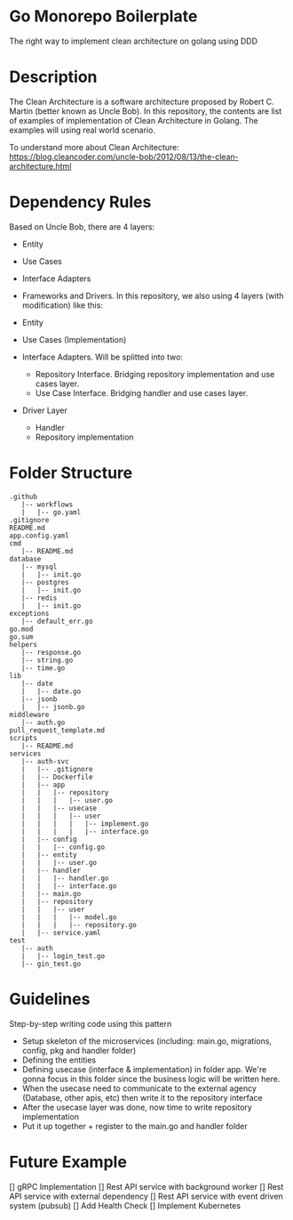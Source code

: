 # Go Monorepo Boilerplate

The right way to implement clean architecture on golang using DDD

# Description

The Clean Architecture is a software architecture proposed by Robert C. Martin (better known as Uncle Bob). In this repository, the contents are list of examples of implementation of Clean Architecture in Golang. The examples will using real world scenario.

To understand more about Clean Architecture: https://blog.cleancoder.com/uncle-bob/2012/08/13/the-clean-architecture.html

# Dependency Rules

Based on Uncle Bob, there are 4 layers:

- Entity
- Use Cases
- Interface Adapters
- Frameworks and Drivers.
In this repository, we also using 4 layers (with modification) like this:

- Entity
- Use Cases (Implementation)
- Interface Adapters. Will be splitted into two:
    - Repository Interface. Bridging repository implementation  and use cases layer.
    - Use Case Interface. Bridging handler and use cases layer.
- Driver Layer
    - Handler
    - Repository implementation

# Folder Structure

```
.github
   |-- workflows
   |   |-- go.yaml
.gitignore
README.md
app.config.yaml
cmd
   |-- README.md
database
   |-- mysql
   |   |-- init.go
   |-- postgres
   |   |-- init.go
   |-- redis
   |   |-- init.go
exceptions
   |-- default_err.go
go.mod
go.sum
helpers
   |-- response.go
   |-- string.go
   |-- time.go
lib
   |-- date
   |   |-- date.go
   |-- jsonb
   |   |-- jsonb.go
middleware
   |-- auth.go
pull_request_template.md
scripts
   |-- README.md
services
   |-- auth-svc
   |   |-- .gitignore
   |   |-- Dockerfile
   |   |-- app
   |   |   |-- repository
   |   |   |   |-- user.go
   |   |   |-- usecase
   |   |   |   |-- user
   |   |   |   |   |-- implement.go
   |   |   |   |   |-- interface.go
   |   |-- config
   |   |   |-- config.go
   |   |-- entity
   |   |   |-- user.go
   |   |-- handler
   |   |   |-- handler.go
   |   |   |-- interface.go
   |   |-- main.go
   |   |-- repository
   |   |   |-- user
   |   |   |   |-- model.go
   |   |   |   |-- repository.go
   |   |-- service.yaml
test
   |-- auth
   |   |-- login_test.go
   |-- gin_test.go
   ```

# Guidelines

Step-by-step writing code using this pattern
- Setup skeleton of the microservices (including: main.go, migrations, config, pkg and handler folder)
- Defining the entities
- Defining usecase (interface & implementation) in folder app. We're gonna focus in this folder since the business logic will be written here.
- When the usecase need to communicate to the external agency (Database, other apis, etc) then write it to the repository interface
- After the usecase layer was done, now time to write repository implementation
- Put it up together + register to the main.go and handler folder

# Future Example

[] gRPC Implementation
[] Rest API service with background worker
[] Rest API service with external dependency
[] Rest API service with event driven system (pubsub)
[] Add Health Check
[] Implement Kubernetes